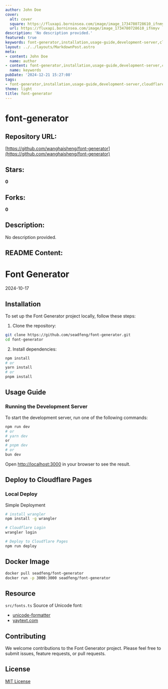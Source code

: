 ```yaml
---
author: John Doe
cover:
  alt: cover
  square: https://fluxapi.borninsea.com/image/image_1734780728610_ifnmyv
  url: https://fluxapi.borninsea.com/image/image_1734780728610_ifnmyv
description: 'No description provided.'
featured: true
keywords: font-generator,installation,usage-guide,development-server,cloudflare-pages,docker-image,unicode-font,contributing,license
layout: ../../layouts/MarkdownPost.astro
meta:
- content: John Doe
  name: author
- content: font-generator,installation,usage-guide,development-server,cloudflare-pages,docker-image,unicode-font,contributing,license
  name: keywords
pubDate: '2024-12-21 15:27:08'
tags:
- font-generator,installation,usage-guide,development-server,cloudflare-pages,docker-image,unicode-font,contributing,license
theme: light
title: font-generator
---
```


# font-generator

## Repository URL: 
[https://github.com/wanghaisheng/font-generator](https://github.com/wanghaisheng/font-generator)

## Stars: 
**0**

## Forks: 
**0**

## Description: 
No description provided.

## README Content: 
# Font Generator

2024-10-17

 
## Installation

To set up the Font Generator project locally, follow these steps:

1. Clone the repository:

```sh
git clone https://github.com/seadfeng/font-generator.git
cd font-generator
```

2. Install dependencies:

```sh
npm install
# or
yarn install
# or
pnpm install
```

## Usage Guide

### Running the Development Server

To start the development server, run one of the following commands:

```sh
npm run dev
# or
# yarn dev
or
# pnpm dev
# or
bun dev
```

Open [http://localhost:3000](http://localhost:3000) in your browser to see the result.

## Deploy to Cloudflare Pages

### Local Deploy

Simple Deployment

```sh
# install wrangler
npm install -g wrangler

# Cloudflare Login 
wrangler login

# Deploy to Cloudflare Pages
npm run deploy
```


## Docker Image

```sh
docker pull seadfeng/font-generator
docker run -p 3000:3000 seadfeng/font-generator
```

## Resource
 
`src/fonts.ts` Source of Unicode font:

- [unicode-formatter](https://github.com/DenverCoder1/unicode-formatter)
- [yaytext.com](https://yaytext.com/)

## Contributing

We welcome contributions to the Font Generator project. Please feel free to submit issues, feature requests, or pull requests.

## License

[MIT License](MIT-LICENSE)

